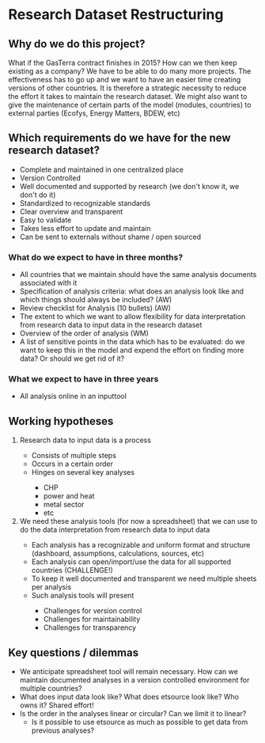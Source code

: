 # Research Dataset Restructuring

## Why do we do this project?
What if the GasTerra contract finishes in 2015? How can we then keep existing 
as a company? We have to be able to do many more projects. The effectiveness 
has to go up and we want to have an easier time creating versions of other 
countries. It is therefore a strategic necessity to reduce the effort it takes 
to maintain the research dataset. We might also want to give the maintenance 
of certain parts of the model (modules, countries)  to external parties 
(Ecofys, Energy Matters, BDEW, etc)

## Which requirements do we have for the new research dataset?
* Complete and maintained in one centralized place
* Version Controlled
* Well documented and supported by research (we don't know it, we don't do it)
* Standardized to recognizable standards
* Clear overview and transparent
* Easy to validate
* Takes less effort to update and maintain
* Can be sent to externals without shame / open sourced

### What do we expect to have in three months?
* All countries that we maintain should have the same analysis documents 
associated with it
* Specification of analysis criteria: what does an analysis look like and 
which things should always be included? (AW)
* Review checklist for Analysis (10 bullets) (AW)
* The extent to which we want to allow flexibility for data interpretation 
from research data to input data in the research dataset
* Overview of the order of analysis (WM)
* A list of sensitive points in the data which has to be evaluated: do we want 
to keep this in the model and expend the effort on finding more data? Or 
should we get rid of it?

### What we expect to have in three years
* All analysis online in an inputtool

## Working hypotheses
<ol>
<li> Research data to input data is a process</li>
  <ul>
  <li> Consists of multiple steps</li>
  <li> Occurs in a certain order</li>
  <li> Hinges on several key analyses</li> 
    <ul>
    <li> CHP</li> 
    <li> power and heat</li>
    <li> metal sector</li>
    <li> etc</li>
    </ul>
  </ul>
<li> We need these analysis tools (for now a spreadsheet) that we can use to do 
the data interpretation from research data to input data</li>
  <ul>
  <li> Each analysis has a recognizable and uniform format and structure 
  (dashboard, assumptions, calculations, sources, etc) </li>
  <li> Each analysis can open/import/use the data for all supported countries 
  (CHALLENGE!)</li>
  <li> To keep it well documented and transparent we need multiple sheets per 
  analysis</li>
  <li> Such analysis tools will present</li>
    <ul>
    <li> Challenges for version control</li>
    <li> Challenges for maintainability</li>
    <li> Challenges for transparency</li>
    </ul>
  </ul>
</ol>

## Key questions / dilemmas
* We anticipate spreadsheet tool will remain necessary. How can we maintain 
documented analyses in a version controlled environment for multiple 
countries?
* What does input data look like? What does etsource look like? Who owns it? 
Shared effort!
* Is the order in the analyses linear or circular? Can we limit it to linear?
  * Is it possible to use etsource as much as possible to get data from 
  previous analyses?
